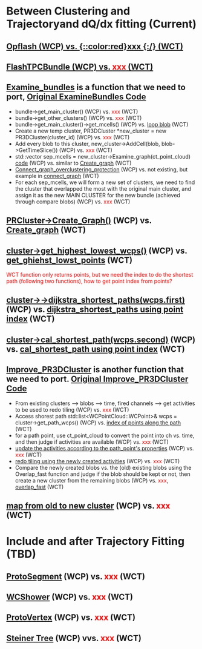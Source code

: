 #  Between Clustering and Trajectoryand dQ/dx fitting (Current)

## [Opflash (WCP) vs. {::color:red}xxx {:/} (WCT)](./QLBundles/Opflash.md)

## [FlashTPCBundle (WCP) vs. <span style="color:red">xxx</span> (WCT)](./QLBundles/Bundle.md)

## [Examine_bundles](https://github.com/BNLIF/wire-cell-2dtoy/blob/master/docs/ExamineBundles.md) is a function that we need to port, [Original ExamineBundles Code](https://github.com/BNLIF/wire-cell-2dtoy/blob/a30305052fc54bbbbbd826b096066d6e8777b54d/src/ExamineBundles.cxx)
- bundle->get_main_cluster()  (WCP) vs. <span style="color:red">xxx</span> (WCT)
- bundle->get_other_clusters() (WCP) vs. <span style="color:red">xxx</span> (WCT)
- bundle->get_main_cluster()->get_mcells() (WCP) vs. [loop blob](https://github.com/WireCell/wire-cell-toolkit/blob/apply-pointcloud/clus/src/clustering_separate.cxx#L1377) (WCT)
- Create a new temp cluster, PR3DCluster *new_cluster = new PR3DCluster(cluster_id) (WCP) vs.  <span style="color:red">xxx</span> (WCT)
- Add every blob to this cluster, new_cluster->AddCell(blob, blob->GetTimeSlice())  (WCP) vs. <span style="color:red">xxx</span> (WCT)
- std::vector<SMGCSelection> sep_mcells = new_cluster->Examine_graph(ct_point_cloud)  [code](https://github.com/BNLIF/wire-cell-data/blob/d5748d87c3113efcb44eed237bb48a10d60002d9/src/PR3DCluster.cxx#L2332) (WCP) vs. similar to [Create_graph](https://github.com/WireCell/wire-cell-toolkit/blob/apply-pointcloud/clus/src/Facade_Cluster.cxx#L1444) (WCT)
- [Connect_graph_overclustering_protection](https://github.com/BNLIF/wire-cell-data/blob/d5748d87c3113efcb44eed237bb48a10d60002d9/src/PR3DCluster.cxx#L1853) (WCP)  vs. not existing, but example in [connect_graph](https://github.com/WireCell/wire-cell-toolkit/blob/apply-pointcloud/clus/src/Facade_Cluster.cxx#L1444) (WCT)
- For each sep_mcells, we will form a new set of clusters, we need to find the cluster that overlapped the most with the original main cluster, and assign it as the new MAIN CLUSTER for the new bundle (achieved through compare blobs) (WCP) vs.  <span style="color:red">xxx</span> (WCT)

## [PRCluster->Create_Graph()](https://github.com/BNLIF/wire-cell/blob/master/uboone_nusel_app/apps/prod-wire-cell-matching-nusel.cxx#L817) (WCP) vs. [Create_graph](https://github.com/WireCell/wire-cell-toolkit/blob/apply-pointcloud/clus/src/Facade_Cluster.cxx#L1444) (WCT)

## [cluster->get_highest_lowest_wcps()](https://github.com/BNLIF/wire-cell/blob/master/uboone_nusel_app/apps/prod-wire-cell-matching-nusel.cxx#L819C103-L819C130) (WCP) vs. [get_ghiehst_lowst_points](https://github.com/WireCell/wire-cell-toolkit/blob/apply-pointcloud/clus/src/Facade_Cluster.cxx#L1241) (WCT)

<span style="color:red">WCT function only returns points, but we need the index to do the shortest path (following two functions), how to get point index from points? </span> 

## [cluster->->dijkstra_shortest_paths(wcps.first)](https://github.com/BNLIF/wire-cell/blob/master/uboone_nusel_app/apps/prod-wire-cell-matching-nusel.cxx#L822C25-L823C58) (WCP) vs. [dijkstra_shortest_paths using point index](https://github.com/WireCell/wire-cell-toolkit/blob/apply-pointcloud/clus/src/Facade_Cluster.cxx#L2631) (WCT)

## [cluster->cal_shortest_path(wcps.second)](https://github.com/BNLIF/wire-cell/blob/master/uboone_nusel_app/apps/prod-wire-cell-matching-nusel.cxx#L823) (WCP) vs. [cal_shortest_path using point index](https://github.com/WireCell/wire-cell-toolkit/blob/apply-pointcloud/clus/src/Facade_Cluster.cxx#L2664) (WCT)

## [Improve_PR3DCluster](https://github.com/BNLIF/wire-cell-2dtoy/blob/master/docs/Improve_PR3DCluster.md) is another function that we need to port. [Original Improve_PR3DCluster Code](https://github.com/BNLIF/wire-cell-2dtoy/blob/master/src/ImprovePR3DCluster.cxx)

- From existing clusters --> blobs --> time, fired channels --> get activities to be used to redo tiling (WCP) vs. <span style="color:red">xxx</span>  (WCT)
- Access shorest path std::list<WCPointCloud<double>::WCPoint>& wcps = cluster->get_path_wcps() (WCP) vs. [index of points along the path](https://github.com/WireCell/wire-cell-toolkit/blob/apply-pointcloud/clus/src/Facade_Cluster.cxx#L2689) (WCT)
- for a path point, use ct_point_cloud to convert the point into ch vs. time, and then judge if activities are available (WCP) vs. <span style="color:red">xxx</span>  (WCT)
- [update the activities according to the path_point's properties](https://github.com/BNLIF/wire-cell-2dtoy/blob/master/src/ImprovePR3DCluster.cxx#L136) (WCP) vs.  <span style="color:red">xxx</span>  (WCT)
- [redo tiling using the newly created activities](https://github.com/BNLIF/wire-cell-2dtoy/blob/master/src/ImprovePR3DCluster.cxx#L203) (WCP) vs.  <span style="color:red">xxx</span>  (WCT)
- Compare the newly created blobs vs. the (old) existing blobs using the Overlap_fast function and judge if the blob should be kept or not, then create a new cluster from the remaining blobs (WCP) vs. <span style="color:red">xxx</span>, [overlap_fast](https://github.com/WireCell/wire-cell-toolkit/blob/apply-pointcloud/clus/src/Facade_Cluster.cxx#L513)  (WCT)

## [map from old to new cluster](https://github.com/BNLIF/wire-cell/blob/master/uboone_nusel_app/apps/prod-wire-cell-matching-nusel.cxx#L831) (WCP) vs. <span style="color:red">xxx</span> (WCT)


# Include and after Trajectory Fitting (TBD)

## [ProtoSegment](https://github.com/BNLIF/wire-cell-pid/blob/537a3fd17f8a7b3cf5412594267c14c4cc1775cb/docs/protosegment.md) (WCP) vs. <span style="color:red">xxx</span> (WCT)

## [WCShower](https://github.com/BNLIF/wire-cell-pid/blob/537a3fd17f8a7b3cf5412594267c14c4cc1775cb/docs/wcshower.md) (WCP) vs. <span style="color:red">xxx</span> (WCT)

## [ProtoVertex](https://github.com/BNLIF/wire-cell-pid/blob/537a3fd17f8a7b3cf5412594267c14c4cc1775cb/docs/protovertex.md) (WCP) vs. <span style="color:red">xxx</span> (WCT)

## [Steiner Tree](https://github.com/BNLIF/wire-cell-pid/blob/537a3fd17f8a7b3cf5412594267c14c4cc1775cb/docs/PR3DCluster_steiner.md) (WCP) vvs. <span style="color:red">xxx</span> (WCT)

